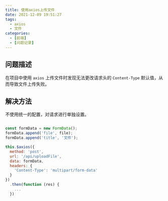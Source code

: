 ```yaml
---
title: 使用axios上传文件
date: 2021-12-09 19:51:27
tags: 
  - axios 
  - 文件
categories: 
  - [前端]
  - [问题记录]
---
```


## 问题描述

在项目中使用 `axios` 上传文件时发现无法更改请求头的  `Content-Type` 默认值，从而导致文件上传失败。

<!-- more -->

## 解决方法

不使用统一的配置，对请求进行单独设置。

```js

const formData = new FormData();
formData.append('file', file);
formData.append('title', '文件');

this.$axios({
  method: 'post',
  url: '/api/uploadFile',
  data: formData,
  headers: {
    'Content-Type': 'multipart/form-data'
  }
})
  .then(function (res) {
    ...
  })
  
```